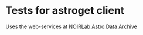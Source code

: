 # Tests for astroget client
Uses the web-services at
[NOIRLab Astro Data Archive](https://astroarchive.noirlab.edu/ "AstroArchive")
